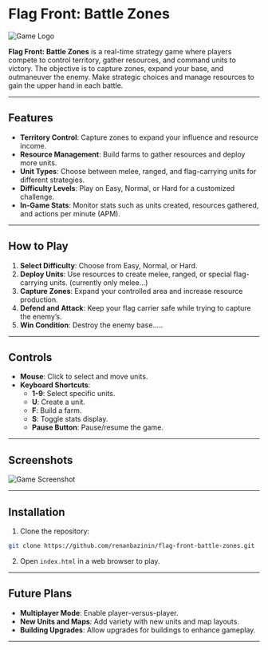 # Flag Front: Battle Zones

![Game Logo](https://i.imgur.com/kuaF8aK.png)

**Flag Front: Battle Zones** is a real-time strategy game where players compete to control territory, gather resources, and command units to victory. The objective is to capture zones, expand your base, and outmaneuver the enemy. Make strategic choices and manage resources to gain the upper hand in each battle.

---

## Features
- **Territory Control**: Capture zones to expand your influence and resource income.
- **Resource Management**: Build farms to gather resources and deploy more units.
- **Unit Types**: Choose between melee, ranged, and flag-carrying units for different strategies.
- **Difficulty Levels**: Play on Easy, Normal, or Hard for a customized challenge.
- **In-Game Stats**: Monitor stats such as units created, resources gathered, and actions per minute (APM).

---

## How to Play
1. **Select Difficulty**: Choose from Easy, Normal, or Hard.
2. **Deploy Units**: Use resources to create melee, ranged, or special flag-carrying units. (currently only melee...)
3. **Capture Zones**: Expand your controlled area and increase resource production.
4. **Defend and Attack**: Keep your flag carrier safe while trying to capture the enemy’s.
5. **Win Condition**: Destroy the enemy base.....

---

## Controls
- **Mouse**: Click to select and move units.
- **Keyboard Shortcuts**:
  - **1-9**: Select specific units.
  - **U**: Create a unit.
  - **F**: Build a farm.
  - **S**: Toggle stats display.
  - **Pause Button**: Pause/resume the game.

---

## Screenshots

![Game Screenshot](https://i.imgur.com/dzuyjX0.png)

---

## Installation
1. Clone the repository:
```bash
git clone https://github.com/renanbazinin/flag-front-battle-zones.git
```
2. Open `index.html` in a web browser to play.

---

## Future Plans
- **Multiplayer Mode**: Enable player-versus-player.
- **New Units and Maps**: Add variety with new units and map layouts.
- **Building Upgrades**: Allow upgrades for buildings to enhance gameplay.

---

